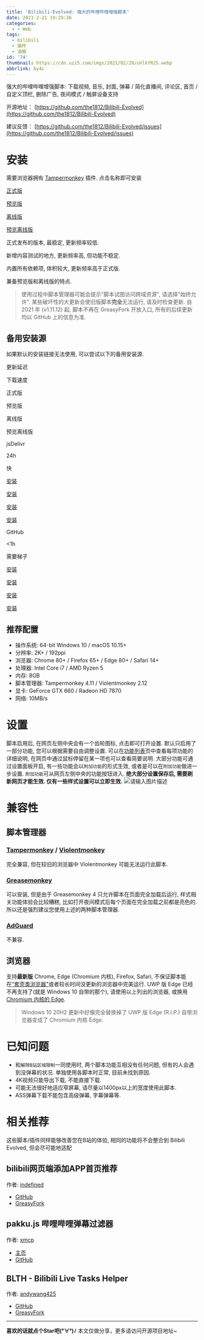 ```yaml
---
title: 'Bilibili-Evolved: 强大的哔哩哔哩增强脚本'
date: 2021-2-21 19:29:36
categories:
  - - Web
tags:
  - bilibili
  - 插件
  - 油猴
id: '74'
thumbnail: https://cdn.uzz5.com/imgs/2021/02/28/uVlkYR2S.webp
abbrlink: by4c
---
```

强大的哔哩哔哩增强脚本: 下载视频, 音乐, 封面, 弹幕 / 简化直播间, 评论区, 首页 / 自定义顶栏, 删除广告, 夜间模式 / 触屏设备支持

开源地址： [https://github.com/the1812/Bilibili-Evolved](https://github.com/the1812/Bilibili-Evolved) 

建议反馈： [https://github.com/the1812/Bilibili-Evolved/issues](https://github.com/the1812/Bilibili-Evolved/issues) 


# 安装

需要浏览器拥有 [Tampermonkey](https://tampermonkey.net/) 插件. 点击名称即可安装

[正式版](https://cdn.jsdelivr.net/gh/the1812/Bilibili-Evolved@master/bilibili-evolved.user.js)

[预览版](https://cdn.jsdelivr.net/gh/the1812/Bilibili-Evolved@preview/bilibili-evolved.preview.user.js)

[离线版](https://cdn.jsdelivr.net/gh/the1812/Bilibili-Evolved@master/bilibili-evolved.offline.user.js)

[预览离线版](https://cdn.jsdelivr.net/gh/the1812/Bilibili-Evolved@preview/bilibili-evolved.preview-offline.user.js)

正式发布的版本, 最稳定, 更新频率较低.

新增内容测试的地方, 更新频率高, 但功能不稳定.

内置所有依赖项, 体积较大, 更新频率高于正式版.

兼备预览版和离线版的特点.

> 使用过程中脚本管理器可能会提示"脚本试图访问跨域资源", 请选择"始终允许". 某些破坏性的大更新会使旧版脚本**完全**无法运行, 请及时检查更新. 自 2021 年 (v1.11.12) 起, 脚本不再在 GreasyFork 开放入口, 所有的后续更新均以 GitHub 上的信息为准.

## 备用安装源

如果默认的安装链接无法使用, 可以尝试以下的备用安装源.

更新延迟

下载速度

正式版

预览版

离线版

预览离线版

jsDelivr

24h

快

[安装](https://cdn.jsdelivr.net/gh/the1812/Bilibili-Evolved@master/bilibili-evolved.user.js)

[安装](https://cdn.jsdelivr.net/gh/the1812/Bilibili-Evolved@preview/bilibili-evolved.preview.user.js)

[安装](https://cdn.jsdelivr.net/gh/the1812/Bilibili-Evolved@master/bilibili-evolved.offline.user.js)

[安装](https://cdn.jsdelivr.net/gh/the1812/Bilibili-Evolved@preview/bilibili-evolved.preview-offline.user.js)

GitHub

<1h

需要梯子

[安装](https://github.com/the1812/Bilibili-Evolved/raw/master/bilibili-evolved.user.js)

[安装](https://github.com/the1812/Bilibili-Evolved/raw/preview/bilibili-evolved.preview.user.js)

[安装](https://github.com/the1812/Bilibili-Evolved/raw/master/bilibili-evolved.offline.user.js)

[安装](https://github.com/the1812/Bilibili-Evolved/raw/preview/bilibili-evolved.preview-offline.user.js)

## 推荐配置

*   操作系统: 64-bit Windows 10 / macOS 10.15+
*   分辨率: 2K+ / 192ppi
*   浏览器: Chrome 80+ / Firefox 65+ / Edge 80+ / Safari 14+
*   处理器: Intel Core i7 / AMD Ryzen 5
*   内存: 8GB
*   脚本管理器: Tampermonkey 4.11 / Violentmonkey 2.12
*   显卡: GeForce GTX 660 / Radeon HD 7870
*   网络: 10MB/s

# 设置

脚本启用后, 在网页左侧中央会有一个齿轮图标, 点击即可打开设置. 默认只启用了一部分功能, 您可以根据需要自由调整设置. 可以在[功能列表](doc/features.md)页中查看每项功能的详细说明, 在网页中通过鼠标停留在某一项也可以查看简要说明. 大部分功能可通过设置面板开启, 有一些功能会以`附加功能`的形式生效, 或者是可以在`附加功能`做进一步设置. `附加功能`可从网页左侧中央的功能按钮进入. **绝大部分设置保存后, 需要刷新网页才能生效. 仅有一些样式设置可以立即生效.** ![请输入图片描述](https://cdn.uzz5.com/imgs/2021/02/28/5bPBkCbO.webp "请输入图片描述")

# 兼容性

## 脚本管理器

### [Tampermonkey](https://tampermonkey.net/) / [Violentmonkey](https://violentmonkey.github.io/)

完全兼容, 但在较旧的浏览器中 Violentmonkey 可能无法运行此脚本.

### [Greasemonkey](https://www.greasespot.net/)

可以安装, 但是由于 Greasemonkey 4 只允许脚本在页面完全加载后运行, 样式相关功能体验会比较糟糕, 比如打开夜间模式后每个页面在完全加载之前都是亮色的. 所以还是强烈建议您使用上述的两种脚本管理器.

### [AdGuard](https://adguard.com/zh_cn/adguard-windows/overview.html)

不兼容.

## 浏览器

支持**最新版** Chrome, Edge (Chromium 内核), Firefox, Safari, 不保证脚本能在["套壳类浏览器"](https://www.jianshu.com/p/67d790a8f221)或者较长时间没更新的浏览器中完美运行. UWP 版 Edge 已经不再支持了(就是 Windows 10 自带的那个), 请使用以上列出的浏览器, 或换用 [Chromium 内核的 Edge](https://www.microsoft.com/en-us/edge).

> Windows 10 20H2 更新中好像完全替换掉了 UWP 版 Edge (R.I.P.) 自带浏览器变成了 Chromium 内核 Edge.

# 已知问题

*   和`解除B站区域限制`一同使用时, 两个脚本功能互相没有任何问题, 但有的人会遇到没弹幕的状况. 单独使用各脚本时正常, 目前未找到原因.
*   4K视频只能导出下载, 不能直接下载.
*   可能无法很好地适应窄屏幕, 请尽量以1400px以上的宽度使用此脚本.
*   ASS弹幕下载不能包含高级弹幕, 字幕弹幕等.

# 相关推荐

这些脚本/插件同样能够改善您在B站的体验, 相同的功能将不会整合到 Bilibili Evolved, 但会尽可能地适配

## bilibili网页端添加APP首页推荐

作者: [indefined](https://github.com/indefined)

*   [GitHub](https://github.com/indefined/UserScripts/tree/master/bilibiliHome)
*   [GreasyFork](https://greasyfork.org/zh-CN/scripts/368446-bilibili%E7%BD%91%E9%A1%B5%E7%AB%AF%E6%B7%BB%E5%8A%A0app%E9%A6%96%E9%A1%B5%E6%8E%A8%E8%8D%90)

## pakku.js 哔哩哔哩弹幕过滤器

作者: [xmcp](https://github.com/xmcp)

*   [主页](https://s.xmcp.ml/pakkujs/)
*   [GitHub](https://github.com/xmcp/pakku.js)

## BLTH - Bilibili Live Tasks Helper

作者: [andywang425](https://github.com/andywang425)

*   [GitHub](https://github.com/andywang425/BLTH)
*   [GreasyFork](https://greasyfork.org/zh-CN/scripts/406048-b%E7%AB%99%E7%9B%B4%E6%92%AD%E9%97%B4%E6%8C%82%E6%9C%BA%E5%8A%A9%E6%89%8B)

* * *

**喜欢的话就点个Star吧(°∀°)ﾉ** 本文仅做分享，更多请访问开源项目地址~